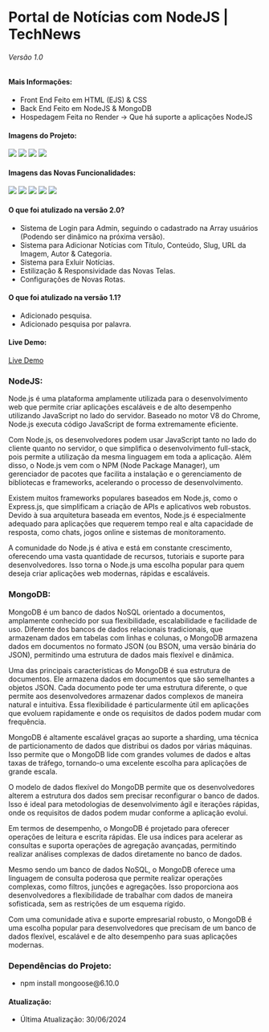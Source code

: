 <h1>Portal de Notícias com NodeJS | TechNews</h1>
<h6>Versão 1.0</h6>

<h4>Mais Informações:</h4>
<ul>
  <li>Front End Feito em HTML (EJS) & CSS</li>
  <li>Back End Feito em NodeJS & MongoDB</li>
  <li>Hospedagem Feita no Render -> Que há suporte a aplicações NodeJS</li>
</ul>

<h4>Imagens do Projeto:</h4>
<img src="https://uploaddeimagens.com.br/images/004/806/656/full/thumbnail.png?1719721117"/>
<img src="https://uploaddeimagens.com.br/images/004/806/657/full/thumbnail.png?1719721303"/>
<img src="https://uploaddeimagens.com.br/images/004/806/659/full/thumbnail.png?1719721393"/>
<img src="https://uploaddeimagens.com.br/images/004/806/660/full/thumbnail.png?1719721463"/>

<h4>Imagens das Novas Funcionalidades:</h4>
<img src="https://uploaddeimagens.com.br/images/004/807/728/full/insta.png?1720019656"/>
<img src="https://uploaddeimagens.com.br/images/004/807/729/full/thumbnail02.png?1720019766"/>
<img src="https://uploaddeimagens.com.br/images/004/807/730/full/insta.png?1720019840"/>
<img src="https://uploaddeimagens.com.br/images/004/807/732/full/insta.png?1720019918"/>
<img src="https://uploaddeimagens.com.br/images/004/807/734/full/thumbnail02.png?1720019981"/>

<h4>O que foi atulizado na versão 2.0?</h4>
<ul>
  <li>Sistema de Login para Admin, seguindo o cadastrado na Array usuários (Podendo ser dinâmico na próxima versão).</li>
  <li>Sistema para Adicionar Notícias com Título, Conteúdo, Slug, URL da Imagem, Autor & Categoria.</li>
  <li>Sistema para Exluir Notícias.</li>
  <li>Estilização & Responsividade das Novas Telas.</li>
  <li>Configurações de Novas Rotas.</li>
</ul>

<h4>O que foi atulizado na versão 1.1?</h4>
<ul>
  <li>Adicionado pesquisa.</li>
  <li>Adicionado pesquisa por palavra.</li>
</ul>

<h4>Live Demo:</h4>
<a href="https://technews-hxey.onrender.com/">Live Demo</a>


<h3>NodeJS:</h3>
<p>Node.js é uma plataforma amplamente utilizada para o desenvolvimento web que permite criar aplicações escaláveis e de alto desempenho utilizando JavaScript no lado do servidor. Baseado no motor V8 do Chrome, Node.js executa código JavaScript de forma extremamente eficiente.</p>

<p>Com Node.js, os desenvolvedores podem usar JavaScript tanto no lado do cliente quanto no servidor, o que simplifica o desenvolvimento full-stack, pois permite a utilização da mesma linguagem em toda a aplicação. Além disso, o Node.js vem com o NPM (Node Package Manager), um gerenciador de pacotes que facilita a instalação e o gerenciamento de bibliotecas e frameworks, acelerando o processo de desenvolvimento.</p>

<p>Existem muitos frameworks populares baseados em Node.js, como o Express.js, que simplificam a criação de APIs e aplicativos web robustos. Devido à sua arquitetura baseada em eventos, Node.js é especialmente adequado para aplicações que requerem tempo real e alta capacidade de resposta, como chats, jogos online e sistemas de monitoramento.</p>

<p>A comunidade do Node.js é ativa e está em constante crescimento, oferecendo uma vasta quantidade de recursos, tutoriais e suporte para desenvolvedores. Isso torna o Node.js uma escolha popular para quem deseja criar aplicações web modernas, rápidas e escaláveis.</p>

<h3>MongoDB:</h3>
<p>MongoDB é um banco de dados NoSQL orientado a documentos, amplamente conhecido por sua flexibilidade, escalabilidade e facilidade de uso. Diferente dos bancos de dados relacionais tradicionais, que armazenam dados em tabelas com linhas e colunas, o MongoDB armazena dados em documentos no formato JSON (ou BSON, uma versão binária do JSON), permitindo uma estrutura de dados mais flexível e dinâmica.</p>
<p>Uma das principais características do MongoDB é sua estrutura de documentos. Ele armazena dados em documentos que são semelhantes a objetos JSON. Cada documento pode ter uma estrutura diferente, o que permite aos desenvolvedores armazenar dados complexos de maneira natural e intuitiva. Essa flexibilidade é particularmente útil em aplicações que evoluem rapidamente e onde os requisitos de dados podem mudar com frequência.</p>
<p>MongoDB é altamente escalável graças ao suporte a sharding, uma técnica de particionamento de dados que distribui os dados por várias máquinas. Isso permite que o MongoDB lide com grandes volumes de dados e altas taxas de tráfego, tornando-o uma excelente escolha para aplicações de grande escala.</p>
<p>O modelo de dados flexível do MongoDB permite que os desenvolvedores alterem a estrutura dos dados sem precisar reconfigurar o banco de dados. Isso é ideal para metodologias de desenvolvimento ágil e iterações rápidas, onde os requisitos de dados podem mudar conforme a aplicação evolui.</p>
<p>Em termos de desempenho, o MongoDB é projetado para oferecer operações de leitura e escrita rápidas. Ele usa índices para acelerar as consultas e suporta operações de agregação avançadas, permitindo realizar análises complexas de dados diretamente no banco de dados.</p>
<p>Mesmo sendo um banco de dados NoSQL, o MongoDB oferece uma linguagem de consulta poderosa que permite realizar operações complexas, como filtros, junções e agregações. Isso proporciona aos desenvolvedores a flexibilidade de trabalhar com dados de maneira sofisticada, sem as restrições de um esquema rígido.</p>
<p>Com uma comunidade ativa e suporte empresarial robusto, o MongoDB é uma escolha popular para desenvolvedores que precisam de um banco de dados flexível, escalável e de alto desempenho para suas aplicações modernas.</p>

<h3>Dependências do Projeto:</h3>
<ul>
  <li>npm install mongoose@6.10.0</li>
</ul>

<h4>Atualização:</h4>
<ul>
  <li>Última Atualização: 30/06/2024</li>
</ul>
